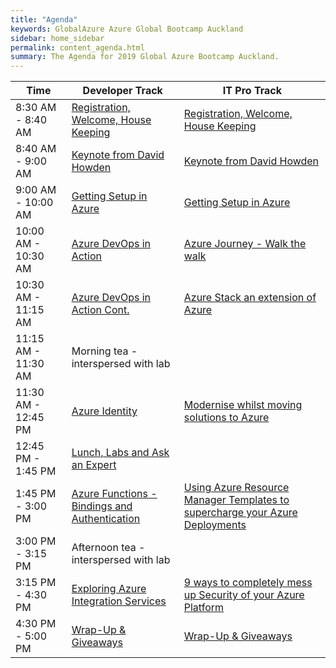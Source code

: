 ```yaml
---
title: "Agenda"
keywords: GlobalAzure Azure Global Bootcamp Auckland
sidebar: home_sidebar
permalink: content_agenda.html
summary: The Agenda for 2019 Global Azure Bootcamp Auckland.
---
```


| Time | Developer Track | IT Pro Track |
| --- | --- | --- |
| 8:30 AM - 8:40 AM | [Registration, Welcome, House Keeping](/content_sessions.html#registration-welcome-house-keeping) | [Registration, Welcome, House Keeping](/content_sessions.html#registration-welcome-house-keeping) |
| 8:40 AM - 9:00 AM | [Keynote from David Howden](/content_sessions.html#keynote-from-david-howden) | [Keynote from David Howden](/content_sessions.html#keynote-from-david-howden) |
| 9:00 AM - 10:00 AM | [Getting Setup in Azure](/content_sessions.html#getting-setup-in-azure) | [Getting Setup in Azure](/content_sessions.html#getting-setup-in-azure) |
| 10:00 AM - 10:30 AM | [Azure DevOps in Action](/content_sessions.html#azure-devops-in-action) | [Azure Journey - Walk the walk](/content_sessions.html#azure-journey---walk-the-walk) |
| 10:30 AM - 11:15 AM | [Azure DevOps in Action Cont.](/content_sessions.html#azure-devops-in-action) | [Azure Stack an extension of Azure](/content_sessions.html#azure-stack-an-extension-of-azure) |
| 11:15 AM - 11:30 AM | Morning tea - interspersed with lab |
| 11:30 AM - 12:45 PM | [Azure Identity](/content_sessions.html#azure-identity) | [Modernise whilst moving solutions to Azure](/content_sessions.html#modernise-whilst-moving-solutions-to-azure) |
| 12:45 PM - 1:45 PM | [Lunch, Labs and Ask an Expert](/content_sessions.html#lunch-labs-and-ask-an-expert) |
| 1:45 PM - 3:00 PM | [Azure Functions - Bindings and Authentication](/content_sessions.html#azure-functions---bindings-and-authentication) | [Using Azure Resource Manager Templates to supercharge your Azure Deployments](/content_sessions.html#using-azure-resource-manager-templates-to-supercharge-your-azure-deployments) |
| 3:00 PM - 3:15 PM | Afternoon tea - interspersed with lab |
| 3:15 PM - 4:30 PM | [Exploring Azure Integration Services](/content_sessions.html#exploring-azure-integration-services) | [9 ways to completely mess up Security of your Azure Platform](/content_sessions.html#9-ways-to-completely-mess-up-security-of-your-azure-platform) |
| 4:30 PM - 5:00 PM | [Wrap-Up & Giveaways](/content_sessions.html#wrap-up--giveaways) | [Wrap-Up & Giveaways](/content_sessions.html#wrap-up--giveaways) |
